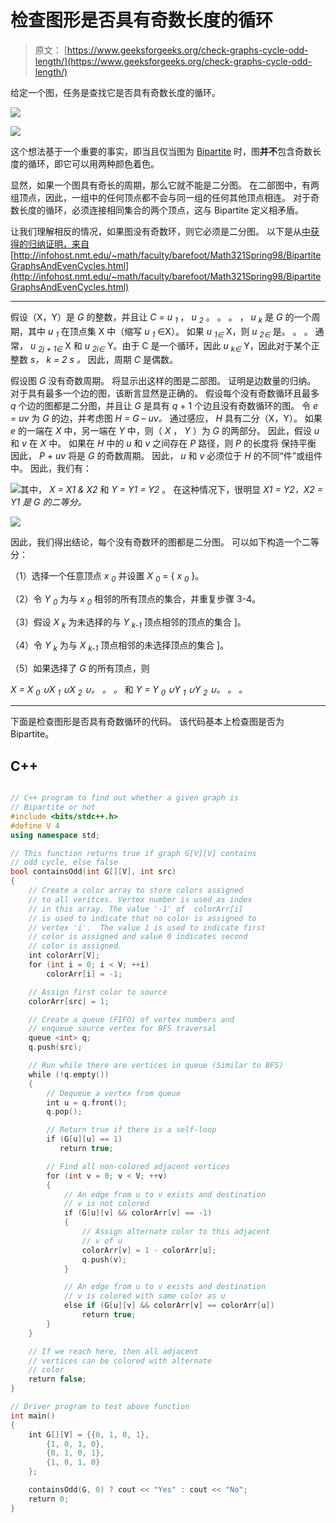 # 检查图形是否具有奇数长度的循环

> 原文： [https://www.geeksforgeeks.org/check-graphs-cycle-odd-length/](https://www.geeksforgeeks.org/check-graphs-cycle-odd-length/)

给定一个图，任务是查找它是否具有奇数长度的循环。

![](img/85a6f37cb7a8268dc6e68835117f6c8f.png)

![](img/251fb6c0d2bad3d10300fbb9eea310c1.png)

这个想法基于一个重要的事实，即当且仅当图为 [Bipartite](https://www.geeksforgeeks.org/bipartite-graph/) 时，图**并不**包含奇数长度的循环，即它可以用两种颜色着色。

显然，如果一个图具有奇长的周期，那么它就不能是二分图。 在二部图中，有两组顶点，因此，一组中的任何顶点都不会与同一组的任何其他顶点相连。 对于奇数长度的循环，必须连接相同集合的两个顶点，这与 Bipartite 定义相矛盾。

让我们理解相反的情况，如果图没有奇数环，则它必须是二分图。 以下是从[中获得的归纳证明，来自](http://infohost.nmt.edu/~math/faculty/barefoot/Math321Spring98/BipartiteGraphsAndEvenCycles.html) [http://infohost.nmt.edu/~math/faculty/barefoot/Math321Spring98/BipartiteGraphsAndEvenCycles.html](http://infohost.nmt.edu/~math/faculty/barefoot/Math321Spring98/BipartiteGraphsAndEvenCycles.html)

* * *

假设（X，Y）是 *G* 的整数，并且让 *C = u <sub>1</sub>* ， *u <sub>2</sub>* 。 。 。 ， *u <sub>k</sub>* 是 *G* 的一个周期，其中 *u <sub>1</sub>* 在顶点集 X 中（缩写 *u <sub>1</sub>* ∈X）。 如果 *u <sub>1∈</sub>* X，则 *u <sub>2∈</sub>* 是。 。 。 通常， *u <sub>2j + 1∈</sub>* X 和 *u <sub>2i∈</sub>* Y。由于 C 是一个循环，因此 *u <sub>k∈</sub>* Y，因此对于某个正整数 *s， *k* = 2 *s* 。* 因此，周期 *C* 是偶数。

假设图 *G* 没有奇数周期。 将显示出这样的图是二部图。 证明是边数量的归纳。 对于具有最多一个边的图，该断言显然是正确的。 假设每个没有奇数循环且最多 *q* 个边的图都是二分图，并且让 *G* 是具有 *q* + 1 个边且没有奇数循环的图。 令 *e = uv* 为 *G* 的边，并考虑图 *H = G – uv。* 通过感应， *H* 具有二分（X，Y）。 如果 *e* 的一端在 *X* 中，另一端在 *Y* 中，则（ *X* ， *Y* ）为 *G* 的两部分。 因此，假设 *u* 和 *v* 在 *X* 中。 如果在 *H* 中的 *u* 和 *v* 之间存在 *P* 路径，则 *P* 的长度将 保持平衡 因此， *P + uv* 将是 *G* 的奇数周期。 因此， *u* 和 *v* 必须位于 *H* 的不同“件”或组件中。 因此，我们有：

![](img/eb5ef74b13f35148ed8489bfc06eccce.png)其中， *X = X1 & X2* 和 *Y = Y1 = Y2* 。 在这种情况下，很明显 *X1 = Y2，X2 = Y1 是 *G 的二等分。**

![](img/9088aaa6e243d2e6f0e31661bab3f80a.png)

因此，我们得出结论，每个没有奇数环的图都是二分图。 可以如下构造一个二等分：

（1）选择一个任意顶点 *x <sub>0</sub>* 并设置 *X <sub>0</sub>* = { *x <sub>0</sub>* }。

（2）令 *Y <sub>0</sub>* 为与 *x <sub>0</sub>* 相邻的所有顶点的集合，并重复步骤 3-4。

（3）假设 *X <sub>k</sub>* 为未选择的与 *Y <sub>k-1</sub>* 顶点相邻的顶点的集合 ]。

（4）令 *Y <sub>k</sub>* 为与 *X <sub>k-1</sub>* 顶点相邻的未选择顶点的集合 ]。

（5）如果选择了 *G* 的所有顶点，则

*X = X <sub>0</sub> ∪X <sub>1</sub> ∪X <sub>2</sub> ∪。 。 。* 和 *Y = Y <sub>0</sub> ∪Y <sub>1</sub> ∪Y <sub>2</sub> ∪。 。 。*

* * *

下面是检查图形是否具有奇数循环的代码。 该代码基本上检查图是否为 Bipartite。

## C++

```cpp

// C++ program to find out whether a given graph is 
// Bipartite or not 
#include <bits/stdc++.h> 
#define V 4 
using namespace std; 

// This function returns true if graph G[V][V] contains 
// odd cycle, else false 
bool containsOdd(int G[][V], int src) 
{ 
    // Create a color array to store colors assigned  
    // to all veritces. Vertex number is used as index  
    // in this array. The value '-1' of  colorArr[i]  
    // is used to indicate that no color is assigned to 
    // vertex 'i'.  The value 1 is used to indicate first  
    // color is assigned and value 0 indicates second  
    // color is assigned. 
    int colorArr[V]; 
    for (int i = 0; i < V; ++i) 
        colorArr[i] = -1; 

    // Assign first color to source 
    colorArr[src] = 1; 

    // Create a queue (FIFO) of vertex numbers and  
    // enqueue source vertex for BFS traversal 
    queue <int> q; 
    q.push(src); 

    // Run while there are vertices in queue (Similar to BFS) 
    while (!q.empty()) 
    { 
        // Dequeue a vertex from queue  
        int u = q.front(); 
        q.pop(); 

        // Return true if there is a self-loop  
        if (G[u][u] == 1) 
           return true;   

        // Find all non-colored adjacent vertices 
        for (int v = 0; v < V; ++v) 
        { 
            // An edge from u to v exists and destination 
            // v is not colored 
            if (G[u][v] && colorArr[v] == -1) 
            { 
                // Assign alternate color to this adjacent 
                // v of u 
                colorArr[v] = 1 - colorArr[u]; 
                q.push(v); 
            } 

            // An edge from u to v exists and destination 
            // v is colored with same color as u 
            else if (G[u][v] && colorArr[v] == colorArr[u]) 
                return true; 
        } 
    } 

    // If we reach here, then all adjacent  
    // vertices can be colored with alternate 
    // color 
    return false; 
} 

// Driver program to test above function 
int main() 
{ 
    int G[][V] = {{0, 1, 0, 1}, 
        {1, 0, 1, 0}, 
        {0, 1, 0, 1}, 
        {1, 0, 1, 0} 
    }; 

    containsOdd(G, 0) ? cout << "Yes" : cout << "No"; 
    return 0; 
} 

```